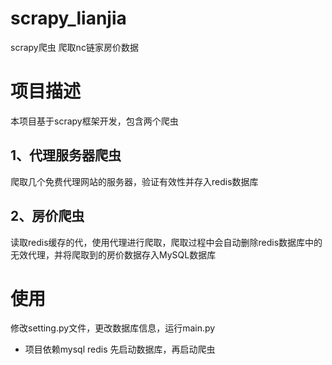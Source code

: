 # scrapy_lianjia
scrapy爬虫 爬取nc链家房价数据

# 项目描述
本项目基于scrapy框架开发，包含两个爬虫
## 1、代理服务器爬虫
爬取几个免费代理网站的服务器，验证有效性并存入redis数据库
## 2、房价爬虫
读取redis缓存的代，使用代理进行爬取，爬取过程中会自动删除redis数据库中的无效代理，并将爬取到的房价数据存入MySQL数据库
# 使用
修改setting.py文件，更改数据库信息，运行main.py
- 项目依赖mysql redis 先启动数据库，再启动爬虫
